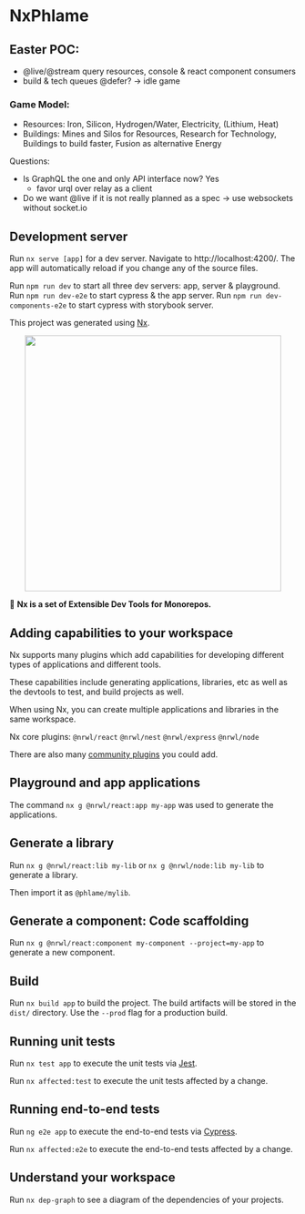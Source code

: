 # NxPhlame

## Easter POC:

- @live/@stream query resources, console & react component consumers
- build & tech queues @defer?
  -> idle game

### Game Model:

- Resources: Iron, Silicon, Hydrogen/Water, Electricity, (Lithium, Heat)
- Buildings:
  Mines and Silos for Resources,
  Research for Technology,
  Buildings to build faster,
  Fusion as alternative Energy

Questions:

- Is GraphQL the one and only API interface now? Yes
  - favor urql over relay as a client
- Do we want @live if it is not really planned as a spec -> use websockets without socket.io

## Development server

Run `nx serve [app]` for a dev server. Navigate to http://localhost:4200/. The app will automatically reload if you change any of the source files.

Run `npm run dev` to start all three dev servers: app, server & playground.
Run `npm run dev-e2e` to start cypress & the app server.
Run `npm run dev-components-e2e` to start cypress with storybook server.

This project was generated using [Nx](https://nx.dev).

<p align="center"><img src="https://raw.githubusercontent.com/nrwl/nx/master/images/nx-logo.png" width="450"></p>

🔎 **Nx is a set of Extensible Dev Tools for Monorepos.**

## Adding capabilities to your workspace

Nx supports many plugins which add capabilities for developing different types of applications and different tools.

These capabilities include generating applications, libraries, etc as well as the devtools to test, and build projects as well.

When using Nx, you can create multiple applications and libraries in the same workspace.

Nx core plugins: `@nrwl/react` `@nrwl/nest` `@nrwl/express` `@nrwl/node`

There are also many [community plugins](https://nx.dev/nx-community) you could add.

## Playground and app applications

The command `nx g @nrwl/react:app my-app` was used to generate the applications.

## Generate a library

Run `nx g @nrwl/react:lib my-lib` or `nx g @nrwl/node:lib my-lib` to generate a library.

Then import it as `@phlame/mylib`.

## Generate a component: Code scaffolding

Run `nx g @nrwl/react:component my-component --project=my-app` to generate a new component.

## Build

Run `nx build app` to build the project. The build artifacts will be stored in the `dist/` directory. Use the `--prod` flag for a production build.

## Running unit tests

Run `nx test app` to execute the unit tests via [Jest](https://jestjs.io).

Run `nx affected:test` to execute the unit tests affected by a change.

## Running end-to-end tests

Run `ng e2e app` to execute the end-to-end tests via [Cypress](https://www.cypress.io).

Run `nx affected:e2e` to execute the end-to-end tests affected by a change.

## Understand your workspace

Run `nx dep-graph` to see a diagram of the dependencies of your projects.
